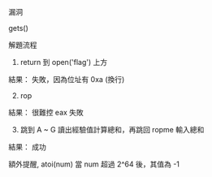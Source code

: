 漏洞 </br>

gets() </br>

解題流程 </br>

1. return 到 open('flag') 上方</br>

結果： 失敗，因為位址有 0xa (換行)</br>

2. rop</br>

結果： 很難控 eax 失敗</br>

3. 跳到 A ~ G 讀出經驗值計算總和，再跳回 ropme 輸入總和</br>

結果： 成功</br>

額外提醒, atoi(num) 當 num 超過 2^64 後，其值為 -1 </br>

